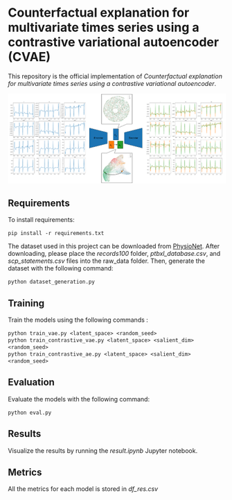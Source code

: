 # Counterfactual explanation for multivariate times series using a contrastive variational autoencoder (CVAE)

This repository is the official implementation of *Counterfactual explanation for multivariate times series using a contrastive variational autoencoder*. 

![CVAEscheme](assets/CVAE_full_multidim.png)


## Requirements

To install requirements:

```setup
pip install -r requirements.txt
```
The dataset used in this project can be downloaded from [PhysioNet](https://physionet.org/content/ptb-xl/1.0.1/#files-panel).
After downloading, please place the *records100* folder, *ptbxl_database.csv*, and *scp_statements.csv* files into the raw_data folder. Then, generate the dataset with the following command:

```setup
python dataset_generation.py
```

## Training

Train the models using the following commands :
```
python train_vae.py <latent_space> <random_seed>
python train_contrastive_vae.py <latent_space> <salient_dim> <random_seed>
python train_contrastive_ae.py <latent_space> <salient_dim> <random_seed>
```

## Evaluation

Evaluate the models with the following command: 

```eval
python eval.py
```

## Results

Visualize the results by running the *result.ipynb* Jupyter notebook.

## Metrics

All the metrics for each model is stored in *df_res.csv*